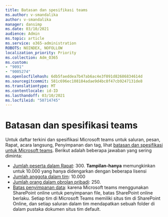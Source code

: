 ```yaml
---
title: Batasan dan spesifikasi teams
ms.author: v-smandalika
author: v-smandalika
manager: dansimp
ms.date: 03/10/2021
audience: Admin
ms.topic: article
ms.service: o365-administration
ROBOTS: NOINDEX, NOFOLLOW
localization_priority: Priority
ms.collection: Adm_O365
ms.custom:
- "9091"
- "9005274"
ms.openlocfilehash: 6db5faeddea7b47ab6ac4e3f091d82686834614d
ms.sourcegitcommit: 581c696ec108184adae9d4bc8f47cb9247131de8
ms.translationtype: MT
ms.contentlocale: id-ID
ms.lasthandoff: 03/10/2021
ms.locfileid: "50714745"
---
```

# <a name="teams-limits-and-specifications"></a>Batasan dan spesifikasi teams

Untuk daftar terkini dan spesifikasi Microsoft teams untuk saluran, pesan, Rapat, acara langsung, Penyimpanan dan tag, lihat [batasan dan spesifikasi untuk Microsoft teams](https://docs.microsoft.com/microsoftteams/limits-specifications-teams). Berikut adalah beberapa jawaban yang sering diminta:

- [Jumlah peserta dalam Rapat](https://docs.microsoft.com/microsoftteams/limits-specifications-teams#meetings-and-calls): 300. **Tampilan-hanya** memungkinkan untuk 10.000 yang hanya didengarkan dengan beberapa lisensi
- [Jumlah anggota dalam tim](https://docs.microsoft.com/microsoftteams/limits-specifications-teams#teams-and-channels): 10.000
- [Jumlah orang dalam obrolan pribadi](https://docs.microsoft.com/microsoftteams/limits-specifications-teams#chat): 250. 
- [Batas penyimpanan data](https://docs.microsoft.com/microsoftteams/limits-specifications-teams#storage): karena Microsoft teams menggunakan SharePoint online untuk penyimpanan file, batas SharePoint online berlaku. Setiap tim di Microsoft Teams memiliki situs tim di SharePoint Online, dan setiap saluran dalam tim mendapatkan sebuah folder di dalam pustaka dokumen situs tim default.

